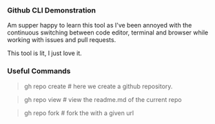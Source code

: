 ### Github CLI Demonstration
Am supper happy to learn this tool as I've been annoyed with the continuous switching between code editor, terminal and browser while working with issues and pull requests. 

This tool is lit, I just love it. 

### Useful Commands

> gh repo create # here we create a github repository.

> gh repo view # view the readme.md of the current repo 

> gh repo fork # fork the with a given url

